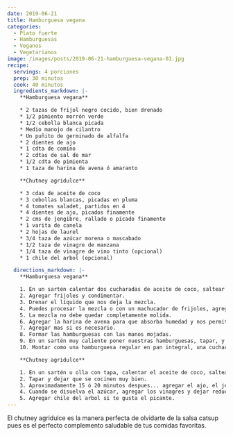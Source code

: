```yaml
---
date: 2019-06-21
title: Hamburguesa vegana
categories:
  - Plato fuerte
  - Hamburguesas
  - Veganos
  - Vegetarianos
image: /images/posts/2019-06-21-hamburguesa-vegana-01.jpg
recipe:
  servings: 4 porciones
  prep: 30 minutos
  cook: 40 minutos
  ingredients_markdown: |-
    **Hamburguesa vegana**

    * 2 tazas de frijol negro cocido, bien drenado
    * 1/2 pimiento morrón verde
    * 1/2 cebolla blanca picada
    * Medio manojo de cilantro
    * Un puñito de germinado de alfalfa
    * 2 dientes de ajo
    * 1 cdta de comino
    * 2 cdtas de sal de mar
    * 1/2 cdta de pimienta
    * 1 taza de harina de avena ó amaranto

    **Chutney agridulce**

    * 3 cdas de aceite de coco
    * 3 cebollas blancas, picadas en pluma
    * 4 tomates saladet, partidos en 4
    * 4 dientes de ajo, picados finamente
    * 2 cms de jengibre, rallado o picado finamente
    * 1 varita de canela
    * 2 hojas de laurel
    * 3/4 taza de azúcar morena o mascabado
    * 1/2 taza de vinagre de manzana
    * 1/4 taza de vinagre de vino tinto (opcional)
    * 1 chile del arbol (opcional)

  directions_markdown: |-
    **Hamburguesa vegana**

    1. En un sartén calentar dos cucharadas de aceite de coco, saltear el pimiento verde, la cebolla, el ajo, todo picado muy finamente.
    2. Agregar frijoles y condimentar.
    3. Drenar el líquido que nos deja la mezcla.
    4. Puedes procesar la mezcla o con un machucador de frijoles, agregar por último el germinado y el cilantro.
    5. La mezcla no debe quedar completamente molida.
    6. Agregar la harina de avena para que absorba humedad y nos permita hacer forma de hamburguesa nuestra mezcla.
    7. Agregar mas si es necesario.
    8. Formar las hamburguesas con las manos mojadas.
    9. En un sartén muy caliente poner nuestras hamburguesas, tapar, y voltear cuando esté dorada (aprox 5 minutos por lado).
    10. Montar como una hamburguesa regular en pan integral, una cucharada de chutney agridulce y unas rebanadas de aguacate y germinado de alfalfa.

    **Chutney agridulce**

    1. En un sartén u olla con tapa, calentar el aceite de coco, saltear la cebolla y el tomate.
    2. Tapar y dejar que se cocinen muy bien.
    3. Aproximadamente 15 ó 20 minutos despues... agregar el ajo, el jengibre, la canela, el laurel y el azúcar.
    4. Cuando se disuelva el azúcar, agregar los vinagres y dejar reducir a fuego lento aprox 20 minutos más.
    5. Agregar chile del arbol si te gusta el picante.
---
```

El chutney agridulce es la manera perfecta de olvidarte de la salsa catsup pues es el perfecto complemento saludable de tus comidas favoritas.
